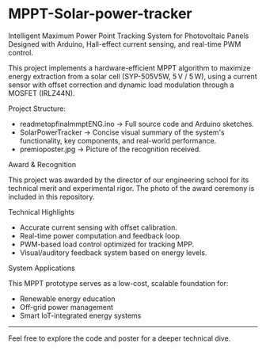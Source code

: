 # MPPT-Solar-power-tracker

Intelligent Maximum Power Point Tracking System for Photovoltaic Panels  
Designed with Arduino, Hall-effect current sensing, and real-time PWM control.

This project implements a hardware-efficient MPPT algorithm to maximize energy extraction from a solar cell (SYP-505V5W, 5 V / 5 W), using a current sensor with offset correction and dynamic load modulation through a MOSFET (IRLZ44N).

Project Structure:
- readmetopfinalmmptENG.ino → Full source code and Arduino sketches.
- SolarPowerTracker → Concise visual summary of the system's functionality, key components, and real-world performance.
- premioposter.jpg → Picture of the recognition received.

Award & Recognition

This project was awarded by the director of our engineering school for its technical merit and experimental rigor. The photo of the award ceremony is included in this repository.

Technical Highlights

- Accurate current sensing with offset calibration.
- Real-time power computation and feedback loop.
- PWM-based load control optimized for tracking MPP.
- Visual/auditory feedback system based on energy levels.

System Applications

This MPPT prototype serves as a low-cost, scalable foundation for:
- Renewable energy education
- Off-grid power management
- Smart IoT-integrated energy systems

---

Feel free to explore the code and poster for a deeper technical dive. 
